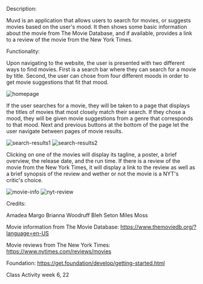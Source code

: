 Description:

Muvd is an application that allows users to search for movies, or suggests movies based on the user's mood. It then shows some basic information about the movie from The Movie Database, and if available, provides a link to a review of the movie from the New York Times.



Functionality: 

Upon navigating to the website, the user is presented with two different ways to find movies. First is a search bar where they can search for a movie by title. Second, the user can chose from four different moods in order to get movie suggestions that fit that mood. 


<img src = "assets/images/homepage.png" title = "homepage">

If the user searches for a movie, they will be taken to a page that displays the titles of movies that most closely match their search. If they chose a mood, they will be given movie suggestions from a genre that corresponds to that mood. Next and previous buttons at the bottom of the page let the user navigate between pages of movie results. 

<img src = "assets/images/search-results1.png" title = "search-results1">
<img src = "assets/images/search-results2.png" title = "search-results2">

Clicking on one of the movies will display its tagline, a poster, a brief overview, the release date, and the run time.  If there is a review of the movie from the New York Times, it will display a link to the review as well as a brief synopsis of the review and wether or not the movie is a NYT's critic's choice.  


<img src = "assets/images/movie-info.png" title = "movie-info">
<img src = "assets/images/nyt-review" title = "nyt-review">




Credits:

Amadea Margo 
Brianna Woodruff
Bleh Seton
Miles Moss

Movie information from The Movie Database: https://www.themoviedb.org/?language=en-US

Movie reviews from The New York Times: https://www.nytimes.com/reviews/movies

Foundation: https://get.foundation/develop/getting-started.html

Class Activity week 6, 22